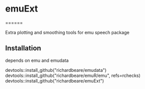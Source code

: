 # emuExt
======

Extra plotting and smoothing tools for emu speech package

## Installation

depends on emu and emudata

devtools::install_github("richardbeare/emudata")
devtools::install_github("richardbeare/emuR/emu", refs=rchecks)
devtools::install_github("richardbeare/emuExt")

